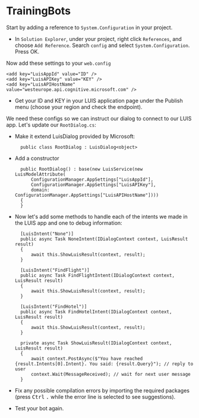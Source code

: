 # TrainingBots

Start by adding a reference to `System.Configuration` in your project. 

- In `Solution Explorer`, under your project, right click `References`, and choose `Add Reference`. Search `config` and select `System.Configuration`. Press OK.

Now add these settings to your `web.config`

    <add key="LuisAppId" value="ID" />
    <add key="LuisAPIKey" value="KEY" />
    <add key="LuisAPIHostName" value="westeurope.api.cognitive.microsoft.com" />

- Get your ID and KEY in your LUIS application page under the Publish menu (choose your region and check the endpoint).

We need these configs so we can instruct our dialog to connect to our LUIS app. Let's update our `RootDialog.cs`:

- Make it extend LuisDialog provided by Microsoft:  

        public class RootDialog : LuisDialog<object>

- Add a constructor

        public RootDialog() : base(new LuisService(new LuisModelAttribute(
            ConfigurationManager.AppSettings["LuisAppId"],
            ConfigurationManager.AppSettings["LuisAPIKey"],
            domain: ConfigurationManager.AppSettings["LuisAPIHostName"])))
        {
        }

- Now let's add some methods to handle each of the intents we made in the LUIS app and one to debug information:

        [LuisIntent("None")]
        public async Task NoneIntent(IDialogContext context, LuisResult result)
        {
            await this.ShowLuisResult(context, result);
        }

        [LuisIntent("FindFlight")]
        public async Task FindFlightIntent(IDialogContext context, LuisResult result)
        {
            await this.ShowLuisResult(context, result);
        }

        [LuisIntent("FindHotel")]
        public async Task FindHotelIntent(IDialogContext context, LuisResult result)
        {
            await this.ShowLuisResult(context, result);
        }

        private async Task ShowLuisResult(IDialogContext context, LuisResult result)
        {
            await context.PostAsync($"You have reached {result.Intents[0].Intent}. You said: {result.Query}"); // reply to user
            context.Wait(MessageReceived); // wait for next user message
        }

- Fix any possible compilation errors by importing the required packages (press <kbd>Ctrl</kbd> <kbd>.</kbd> while the error line is selected to see suggestions).

- Test your bot again.